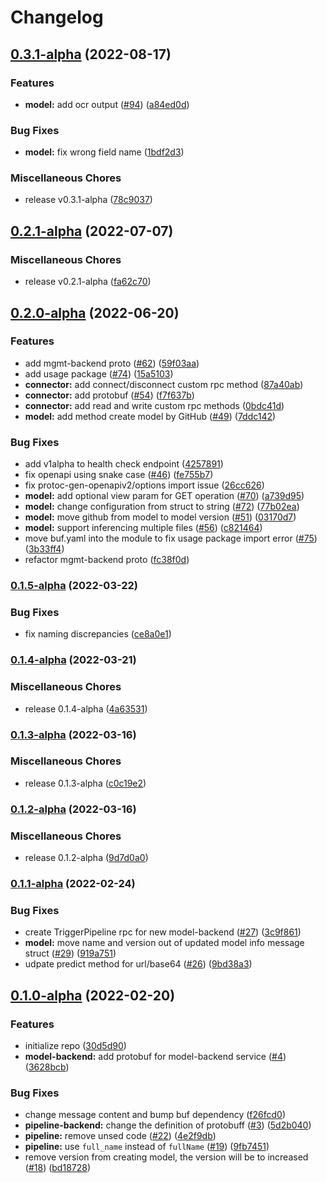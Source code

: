 # Changelog

## [0.3.1-alpha](https://github.com/instill-ai/protobufs/compare/v0.2.1-alpha...v0.3.1-alpha) (2022-08-17)


### Features

* **model:** add ocr output ([#94](https://github.com/instill-ai/protobufs/issues/94)) ([a84ed0d](https://github.com/instill-ai/protobufs/commit/a84ed0d2d5beef5be3d63d31907c2fbe61700413))


### Bug Fixes

* **model:** fix wrong field name ([1bdf2d3](https://github.com/instill-ai/protobufs/commit/1bdf2d3afdd2ff86baa590f373dea8c3dff93d4a))


### Miscellaneous Chores

* release v0.3.1-alpha ([78c9037](https://github.com/instill-ai/protobufs/commit/78c9037e2abafa00500a1b25ba126a900244f878))

## [0.2.1-alpha](https://github.com/instill-ai/protobufs/compare/v0.2.0-alpha...v0.2.1-alpha) (2022-07-07)


### Miscellaneous Chores

* release v0.2.1-alpha ([fa62c70](https://github.com/instill-ai/protobufs/commit/fa62c70dfce28a3980bd02ad33287c235620f1a7))

## [0.2.0-alpha](https://github.com/instill-ai/protobufs/compare/v0.1.5-alpha...v0.2.0-alpha) (2022-06-20)


### Features

* add mgmt-backend proto ([#62](https://github.com/instill-ai/protobufs/issues/62)) ([59f03aa](https://github.com/instill-ai/protobufs/commit/59f03aa2930d87b95b5688f67c9523db10497165))
* add usage package ([#74](https://github.com/instill-ai/protobufs/issues/74)) ([15a5103](https://github.com/instill-ai/protobufs/commit/15a5103a28675ff654241c6f5a40b49942a2bc3d))
* **connector:** add connect/disconnect custom rpc method ([87a40ab](https://github.com/instill-ai/protobufs/commit/87a40ab4778620dd03cb131b5c055b2c5063757b))
* **connector:** add protobuf ([#54](https://github.com/instill-ai/protobufs/issues/54)) ([f7f637b](https://github.com/instill-ai/protobufs/commit/f7f637bc719eabf98355b11f3e307ef1abdb5e10))
* **connector:** add read and write custom rpc methods ([0bdc41d](https://github.com/instill-ai/protobufs/commit/0bdc41d6522eca8e3fe211c0609443ddd3183348))
* **model:** add method create model by GitHub ([#49](https://github.com/instill-ai/protobufs/issues/49)) ([7ddc142](https://github.com/instill-ai/protobufs/commit/7ddc142c190964bd168875968610e84df3460943))


### Bug Fixes

* add v1alpha to health check endpoint ([4257891](https://github.com/instill-ai/protobufs/commit/42578915fdb4bc8e04d7b918b5305d68d19cc2c2))
* fix openapi using snake case ([#46](https://github.com/instill-ai/protobufs/issues/46)) ([fe755b7](https://github.com/instill-ai/protobufs/commit/fe755b71d09b0e83970e61a21570d10562bcb0aa))
* fix protoc-gen-openapiv2/options import issue ([26cc626](https://github.com/instill-ai/protobufs/commit/26cc626f40216685ad10c7e73b5ebf64083744f0))
* **model:** add optional view param for GET operation ([#70](https://github.com/instill-ai/protobufs/issues/70)) ([a739d95](https://github.com/instill-ai/protobufs/commit/a739d95d0f55750932fec2f771a5bed5389077ab))
* **model:** change configuration from struct to string ([#72](https://github.com/instill-ai/protobufs/issues/72)) ([77b02ea](https://github.com/instill-ai/protobufs/commit/77b02eaa10b98a9b0a5027da235ddba943257385))
* **model:** move github from model to model version ([#51](https://github.com/instill-ai/protobufs/issues/51)) ([03170d7](https://github.com/instill-ai/protobufs/commit/03170d7a131037906eecfc81173c7a29a492a1fb))
* **model:** support inferencing multiple files  ([#56](https://github.com/instill-ai/protobufs/issues/56)) ([c821464](https://github.com/instill-ai/protobufs/commit/c8214643c5b7019c4aef497e0b08e4d2f385b0b5))
* move buf.yaml into the module to fix usage package import error ([#75](https://github.com/instill-ai/protobufs/issues/75)) ([3b33ff4](https://github.com/instill-ai/protobufs/commit/3b33ff4119ed5f398904dd7a90f1559298e2bb2c))
* refactor mgmt-backend proto ([fc38f0d](https://github.com/instill-ai/protobufs/commit/fc38f0d7399c5ff6235b2621dc279945215966ce))

### [0.1.5-alpha](https://github.com/instill-ai/protobufs/compare/v0.1.4-alpha...v0.1.5-alpha) (2022-03-22)


### Bug Fixes

* fix naming discrepancies ([ce8a0e1](https://github.com/instill-ai/protobufs/commit/ce8a0e1364d9dc343765a34a4f6c30d3a32296fe))

### [0.1.4-alpha](https://github.com/instill-ai/protobufs/compare/v0.1.3-alpha...v0.1.4-alpha) (2022-03-21)


### Miscellaneous Chores

* release 0.1.4-alpha ([4a63531](https://github.com/instill-ai/protobufs/commit/4a635312c4f5ed94af91df34126e3944dfbcf972))

### [0.1.3-alpha](https://github.com/instill-ai/protobufs/compare/v0.1.2-alpha...v0.1.3-alpha) (2022-03-16)


### Miscellaneous Chores

* release 0.1.3-alpha ([c0c19e2](https://github.com/instill-ai/protobufs/commit/c0c19e2a49c4a0c032441139c2b4502a36da6b1e))

### [0.1.2-alpha](https://github.com/instill-ai/protobufs/compare/v0.1.1-alpha...v0.1.2-alpha) (2022-03-16)


### Miscellaneous Chores

* release 0.1.2-alpha ([9d7d0a0](https://github.com/instill-ai/protobufs/commit/9d7d0a03632efd65e6b3e2f97c9b40cd15625ccd))

### [0.1.1-alpha](https://github.com/instill-ai/protobufs/compare/v0.1.0-alpha...v0.1.1-alpha) (2022-02-24)


### Bug Fixes

* create TriggerPipeline rpc for new model-backend ([#27](https://github.com/instill-ai/protobufs/issues/27)) ([3c9f861](https://github.com/instill-ai/protobufs/commit/3c9f861fec699bb4ec08422409461bdfdb190e30))
* **model:** move name and version out of updated model info message struct ([#29](https://github.com/instill-ai/protobufs/issues/29)) ([919a751](https://github.com/instill-ai/protobufs/commit/919a75102c38ff8f075732dde525e2acde336407))
* udpate predict method for url/base64 ([#26](https://github.com/instill-ai/protobufs/issues/26)) ([9bd38a3](https://github.com/instill-ai/protobufs/commit/9bd38a31a0922c4fecd2759d0e40b56d60239ed2))

## [0.1.0-alpha](https://github.com/instill-ai/protobufs/compare/v0.0.0-alpha...v0.1.0-alpha) (2022-02-20)


### Features

* initialize repo ([30d5d90](https://github.com/instill-ai/protobufs/commit/30d5d90991a62624e1c1c8a3d559351e25b14412))
* **model-backend:** add protobuf for model-backend service ([#4](https://github.com/instill-ai/protobufs/issues/4)) ([3628bcb](https://github.com/instill-ai/protobufs/commit/3628bcb97e942d46261714401153f834e9487b49))


### Bug Fixes

* change message content and bump buf dependency ([f26fcd0](https://github.com/instill-ai/protobufs/commit/f26fcd0e667f08a319114fbd0b9d470e25a06ac2))
* **pipeline-backend:** change the definition of protobuff ([#3](https://github.com/instill-ai/protobufs/issues/3)) ([5d2b040](https://github.com/instill-ai/protobufs/commit/5d2b040d9b85f073be83a1d6b7f032ad00f0d4dd))
* **pipeline:** remove unsed code ([#22](https://github.com/instill-ai/protobufs/issues/22)) ([4e2f9db](https://github.com/instill-ai/protobufs/commit/4e2f9dbbdd5f9b6a328a06a31e9933182a376786))
* **pipeline:** use `full_name` instead of `fullName` ([#19](https://github.com/instill-ai/protobufs/issues/19)) ([9fb7451](https://github.com/instill-ai/protobufs/commit/9fb74510c9346482b25bd291ed2d913e7e3df734))
* remove version from creating model, the version will be to increased ([#18](https://github.com/instill-ai/protobufs/issues/18)) ([bd18728](https://github.com/instill-ai/protobufs/commit/bd18728fcb334bd5c85f88f90bfe6870b6cc7e68))
